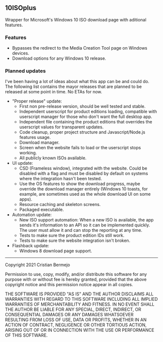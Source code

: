 ## 10ISOplus

Wrapper for Microsoft's Windows 10 ISO download page with aditional features.

### Features

- Bypasses the redirect to the Media Creation Tool page on Windows devices.
- Download options for any Windows 10 release.

### Planned updates

I've been having a lot of ideas about what this app can be and could do. The following list contains the mayor releases that are planned to be released at some point in time. No ETAs for now.

- "Proper release" update:
  - First non pre-release version, should be well tested and stable.
  - Independent userscript for product editions loading, compatible with userscript manager for those who don't want the full desktop app.
  - Independent file containing the product editions that overrides the userscript values for transparent updates.
  - Code cleanup, proper project structure and Javascript/Node.js features usage.
  - Download manager.
  - Screen when the website fails to load or the userscript stops working.
  - All publicly known ISOs available.
- UI update:
  - CSD (Frameless window), integrated with the website. Could be disabled with a flag and must be disabled by default on systems where the integration hasn't been tested.
  - Use the OS features to show the download progress, maybe override the download manager entirely (Windows 10 toasts, for example, are sometimes used as the whole download UI on some apps).
  - Resource caching and skeleton screens.
  - Packaged executable.
- Automation update:
  - New ISO support automation: When a new ISO is available, the app sends it's information to an API so it can be implemented quickly. The user must allow it and can stop the reporting at any time.
  - Tests to make sure the product edition IDs still work.
  - Tests to make sure the website integration isn't broken.
- Flashback update:
  - Windows 8 download page support.

---

Copyright 2021 Cristian Bermejo

Permission to use, copy, modify, and/or distribute this software for any purpose with or without fee is hereby granted, provided that the above copyright notice and this permission notice appear in all copies.

THE SOFTWARE IS PROVIDED "AS IS" AND THE AUTHOR DISCLAIMS ALL WARRANTIES WITH REGARD TO THIS SOFTWARE INCLUDING ALL IMPLIED WARRANTIES OF MERCHANTABILITY AND FITNESS. IN NO EVENT SHALL THE AUTHOR BE LIABLE FOR ANY SPECIAL, DIRECT, INDIRECT, OR CONSEQUENTIAL DAMAGES OR ANY DAMAGES WHATSOEVER RESULTING FROM LOSS OF USE, DATA OR PROFITS, WHETHER IN AN ACTION OF CONTRACT, NEGLIGENCE OR OTHER TORTIOUS ACTION, ARISING OUT OF OR IN CONNECTION WITH THE USE OR PERFORMANCE OF THIS SOFTWARE.